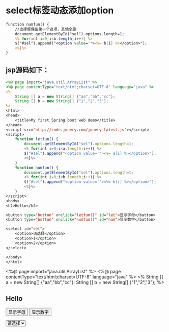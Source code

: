 # select标签动态添加option

```jsp
function numfun() {
	//选择框保留第一个选项，其他全删
    document.getElementById("sel").options.length=1;
    <% for(int i=0;i<b.length;i++){ %>
    $("#sel").append("<option value=''><%= b[i] %></option>");
    <%}%>
}
```


## jsp源码如下：

```jsp
<%@ page import="java.util.ArrayList" %>
<%@ page contentType="text/html;charset=UTF-8" language="java" %>
<%
    String [] a = new String[] {"aa","bb","cc"};
    String [] b = new String[] {"1","2","3"};
%>
<html>
<head>
    <title>My first Spring boot web demo</title>
</head>
<script src="http://code.jquery.com/jquery-latest.js"></script>
<script>
    function letfun() {
        document.getElementById("sel").options.length=1;
        <% for(int i=0;i<a.length;i++){ %>
        $("#sel").append("<option value=''><%= a[i] %></option>");
        <%}%>
    }
    function numfun() {
        document.getElementById("sel").options.length=1;
        <% for(int i=0;i<b.length;i++){ %>
        $("#sel").append("<option value=''><%= b[i] %></option>");
        <%}%>
    }
</script>
<body>
<h2>Hello</h2>

<button type="button" onclick="letfun()" id="let">显示字母</button>
<button type="button" onclick="numfun()" id="num">显示数字</button>

<select id="sel">
    <option>请选择</option>
    <option>1</option>
    <option>2</option>
</select>

</body>
</html>

```



<%@ page import="java.util.ArrayList" %>
<%@ page contentType="text/html;charset=UTF-8" language="java" %>
<%
    String [] a = new String[] {"aa","bb","cc"};
    String [] b = new String[] {"1","2","3"};
%>
<html>
<head>
    <title>My first Spring boot web demo</title>
</head>
<script src="http://code.jquery.com/jquery-latest.js"></script>
<script>
    function letfun() {
        document.getElementById("sel").options.length=1;
        <% for(int i=0;i<a.length;i++){ %>
        $("#sel").append("<option value=''><%= a[i] %></option>");
        <%}%>
    }
    function numfun() {
        document.getElementById("sel").options.length=1;
        <% for(int i=0;i<b.length;i++){ %>
        $("#sel").append("<option value=''><%= b[i] %></option>");
        <%}%>
    }
</script>
<body>

<h2>Hello</h2>

<button type="button" onclick="letfun()" id="let">显示字母</button>
<button type="button" onclick="numfun()" id="num">显示数字</button>

<select id="sel">
    <option>请选择</option>
    <option>1</option>
    <option>2</option>
</select>
</body>
</html>
